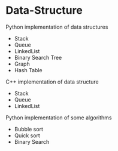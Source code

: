 # Data-Structure
Python implementation of data structures
- Stack
- Queue
- LinkedList
- Binary Search Tree
- Graph
- Hash Table

C++ implementation of data structure
- Stack
- Queue
- LinkedList

Python implementation of some algorithms
- Bubble sort
- Quick sort
- Binary Search
